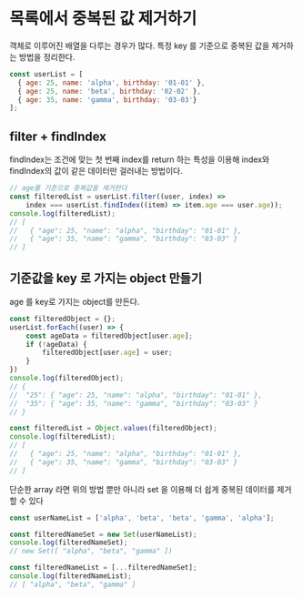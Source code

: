 # 목록에서 중복된 값 제거하기

객체로 이루어진 배열을 다루는 경우가 많다. 특정 key 를 기준으로 중복된 값을 제거하는 방법을 정리한다.

```jsx
const userList = [
  { age: 25, name: 'alpha', birthday: '01-01' },
  { age: 25, name: 'beta', birthday: '02-02' },
  { age: 35, name: 'gamma', birthday: '03-03'}
];
```

## filter + findIndex

findIndex는 조건에 맞는 첫 번째 index를 return 하는 특성을 이용해 index와 findIndex의 값이 같은 데이터만 걸러내는 방법이다.

```jsx
// age를 기준으로 중복값을 제거한다
const filteredList = userList.filter((user, index) =>
    index === userList.findIndex((item) => item.age === user.age));
console.log(filteredList);
// [
//   { "age": 25, "name": "alpha", "birthday": "01-01" },
//   { "age": 35, "name": "gamma", "birthday": "03-03" }
// ]
```

## 기준값을 key 로 가지는 object 만들기

age 를 key로 가지는 object를 만든다.

```jsx
const filteredObject = {};
userList.forEach((user) => {
    const ageData = filteredObject[user.age];
    if (!ageData) {
        filteredObject[user.age] = user;
    }
})
console.log(filteredObject);
// {
//  "25": { "age": 25, "name": "alpha", "birthday": "01-01" },
//  "35": { "age": 35, "name": "gamma", "birthday": "03-03" }
// }

const filteredList = Object.values(filteredObject);
console.log(filteredList);
// [
//   { "age": 25, "name": "alpha", "birthday": "01-01" },
//   { "age": 35, "name": "gamma", "birthday": "03-03" }
// ]
```

단순한 array 라면 위의 방법 뿐만 아니라 set 을 이용해 더 쉽게 중복된 데이터를 제거할 수 있다

```jsx
const userNameList = ['alpha', 'beta', 'beta', 'gamma', 'alpha'];

const filteredNameSet = new Set(userNameList);
console.log(filteredNameSet);
// new Set([ "alpha", "beta", "gamma" ])

const filteredNameList = [...filteredNameSet];
console.log(filteredNameList);
// [ "alpha", "beta", "gamma" ]
```